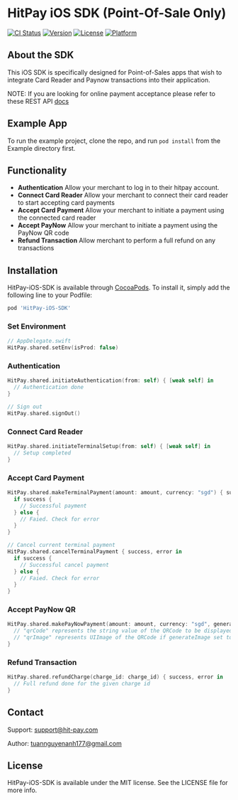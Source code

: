 # HitPay iOS SDK (Point-Of-Sale Only)

[![CI Status](https://img.shields.io/travis/tuannguyenanh177/HitPay-iOS-SDK.svg?style=flat)](https://travis-ci.org/tuannguyenanh177/HitPay-iOS-SDK)
[![Version](https://img.shields.io/cocoapods/v/HitPay-iOS-SDK.svg?style=flat)](https://cocoapods.org/pods/HitPay-iOS-SDK)
[![License](https://img.shields.io/cocoapods/l/HitPay-iOS-SDK.svg?style=flat)](https://cocoapods.org/pods/HitPay-iOS-SDK)
[![Platform](https://img.shields.io/cocoapods/p/HitPay-iOS-SDK.svg?style=flat)](https://cocoapods.org/pods/HitPay-iOS-SDK)

## About the SDK

This iOS SDK is specifically designed for Point-of-Sales apps that wish to integrate Card Reader and Paynow transactions into their application.

NOTE: If you are looking for online payment acceptance please refer to these REST API [docs](https://hit-pay.com/docs.html)

## Example App
To run the example project, clone the repo, and run `pod install` from the Example directory first.

## Functionality

- **Authentication** Allow your merchant to log in to their hitpay account.
- **Connect Card Reader** Allow your merchant to connect their card reader to start accepting card payments
- **Accept Card Payment** Allow your merchant to initiate a payment using the connected card reader
- **Accept PayNow** Allow your merchant to initiate a payment using the PayNow QR code
- **Refund Transaction** Allow merchant to perform a full refund on any transactions


## Installation

HitPay-iOS-SDK is available through [CocoaPods](https://cocoapods.org). To install
it, simply add the following line to your Podfile:

```ruby
pod 'HitPay-iOS-SDK'
```

### Set Environment

```swift
// AppDelegate.swift
HitPay.shared.setEnv(isProd: false)
```

### Authentication

```swift
HitPay.shared.initiateAuthentication(from: self) { [weak self] in
  // Authentication done
}

// Sign out
HitPay.shared.signOut()
```

### **Connect Card Reader**

```swift
HitPay.shared.initiateTerminalSetup(from: self) { [weak self] in
  // Setup completed
}

```

### Accept Card Payment

```swift
HitPay.shared.makeTerminalPayment(amount: amount, currency: "sgd") { success, error in
  if success {
    // Successful payment
  } else {
    // Faied. Check for error
  }
}

// Cancel current terminal payment
HitPay.shared.cancelTerminalPayment { success, error in
  if success {
    // Successful cancel payment
  } else {
    // Faied. Check for error
  }
}
```

### Accept PayNow QR

```swift
HitPay.shared.makePayNowPayment(amount: amount, currency: "sgd", generateImage: true) { qrCode, qrImage, success, error in
  // "qrCode" represents the string value of the QRCode to be displayed.
  // "qrImage" represents UIImage of the QRCode if generateImage set to true
}
```

### Refund Transaction

```swift
HitPay.shared.refundCharge(charge_id: charge_id) { success, error in
  // Full refund done for the given charge id
}
```


## Contact
Support: support@hit-pay.com

Author: tuannguyenanh177@gmail.com

## License

HitPay-iOS-SDK is available under the MIT license. See the LICENSE file for more info.

